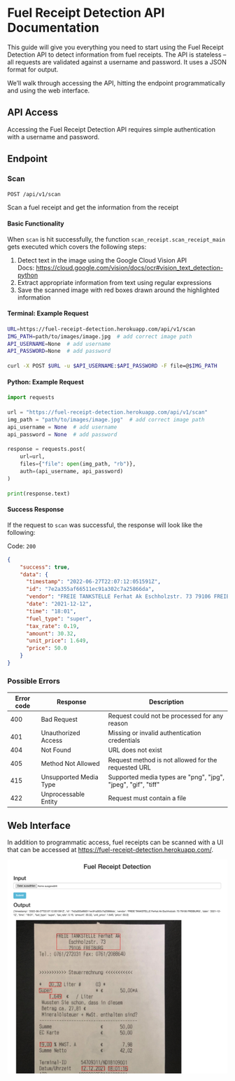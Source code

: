 # Fuel Receipt Detection API Documentation

This guide will give you everything you need to start using the Fuel Receipt Detection
API to detect information from fuel receipts. The API is stateless – all requests are
validated against a username and password. It uses a JSON format for output.

We’ll walk through accessing the API, hitting the endpoint programmatically and using the
web interface.

## API Access

Accessing the Fuel Receipt Detection API requires simple authentication with a username
and password.

## Endpoint

### Scan

`POST /api/v1/scan`

Scan a fuel receipt and get the information from the receipt

#### Basic Functionality

When `scan` is hit successfully, the function `scan_receipt.scan_receipt_main`
gets executed which covers the following steps:

1. Detect text in the image using the Google Cloud Vision API<br>
    Docs: https://cloud.google.com/vision/docs/ocr#vision_text_detection-python
2. Extract appropriate information from text using regular expressions
3. Save the scanned image with red boxes drawn around the highlighted information

#### Terminal: Example Request

```bash
URL=https://fuel-receipt-detection.herokuapp.com/api/v1/scan
IMG_PATH=path/to/images/image.jpg  # add correct image path
API_USERNAME=None  # add username
API_PASSWORD=None  # add password

curl -X POST $URL -u $API_USERNAME:$API_PASSWORD -F file=@$IMG_PATH
```

#### Python: Example Request

```python
import requests

url = "https://fuel-receipt-detection.herokuapp.com/api/v1/scan"
img_path = "path/to/images/image.jpg"  # add correct image path
api_username = None  # add username
api_password = None  # add password

response = requests.post(
    url=url,
    files={"file": open(img_path, "rb")},
    auth=(api_username, api_password)
)

print(response.text)
```

#### Success Response

If the request to `scan` was successful, the response will look like the following: 

Code: `200`

```json
{
    "success": true,
    "data": {
      "timestamp": "2022-06-27T22:07:12:051591Z",
      "id": "7e2a355af66511ec91a302c7a25866da",
      "vendor": "FREIE TANKSTELLE Ferhat Ak Eschholzstr. 73 79106 FREIBURG",
      "date": "2021-12-12",
      "time": "18:01",
      "fuel_type": "super",
      "tax_rate": 0.19,
      "amount": 30.32,
      "unit_price": 1.649,
      "price": 50.0
    }
}
```

### Possible Errors

| Error code | Response               | Description                                                   |
|------------|------------------------|---------------------------------------------------------------|
| 400        | Bad Request            | Request could not be processed for any reason                 |
| 401        | Unauthorized Access    | Missing or invalid authentication credentials                 |
| 404        | Not Found              | URL does not exist                                            |
| 405        | Method Not Allowed     | Request method is not allowed for the requested URL           |
| 415        | Unsupported Media Type | Supported media types are "png", "jpg", "jpeg", "gif", "tiff" |
| 422        | Unprocessable Entity   | Request must contain a file                                   |

## Web Interface

In addition to programmatic access, fuel receipts can be scanned with a UI that can be
accessed at https://fuel-receipt-detection.herokuapp.com/.

![Web interface](static/files/web_interface.png)
